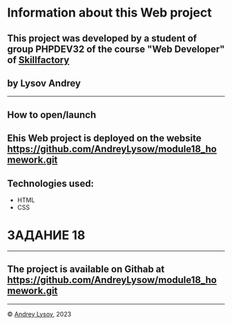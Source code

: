 
# Information about this Web project
## This project  was developed by a student of group PHPDEV32 of the course "Web Developer" of [Skillfactory](www.skillfactory.ru)
## by Lysov Andrey
---
## How to open/launch
## Еhis Web project is deployed on the website https://github.com/AndreyLysow/module18_homework.git
## Technologies used:
* HTML
* CSS

# ЗАДАНИЕ 18



---
## The project is available on Githab at https://github.com/AndreyLysow/module18_homework.git
---


© [Andrey Lysov](https://github.com/AndreyLysow), 2023
